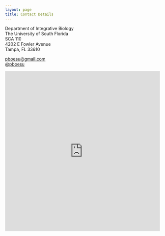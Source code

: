 ```yaml
---
layout: page
title: Contact Details
---
```


Department of Integrative Biology <br />
The University of South Florida <br />
SCA 110 <br />
4202 E Fowler Avenue <br />
Tampa, FL 33610

<i class="fa fa-envelope fa-lg"></i> [pboesu@gmail.com](mailto:pboesu@gmail.com) <br/>
<i class="fa fa-twitter fa-lg"></i> [@pboesu](https://twitter.com/pboesu) <br/>



<iframe width='100%' height='520' frameborder='0' src='http://pboesu.cartodb.com/viz/6bfe9b90-6046-11e4-9109-0e018d66dc29/embed_map' allowfullscreen webkitallowfullscreen mozallowfullscreen oallowfullscreen msallowfullscreen></iframe>

